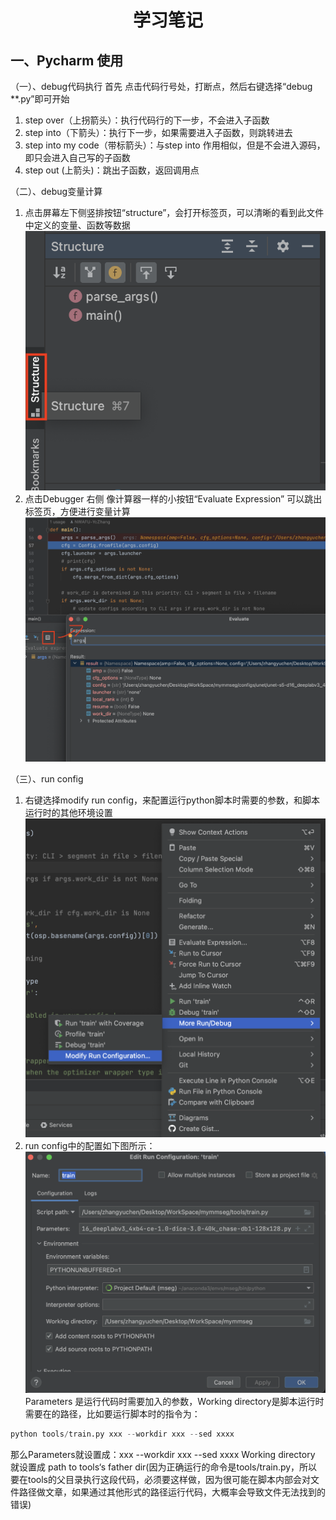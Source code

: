 # <center>学习笔记</center>
## 一、Pycharm 使用

（一）、debug代码执行
首先 点击代码行号处，打断点，然后右键选择“debug **.py”即可开始
1. step over（上拐箭头）：执行代码行的下一步，不会进入子函数
2. step into（下箭头）：执行下一步，如果需要进入子函数，则跳转进去
3. step into my code（带标箭头）：与step into 作用相似，但是不会进入源码，即只会进入自己写的子函数
4. step out (上箭头)：跳出子函数，返回调用点

（二）、debug变量计算
1. 点击屏幕左下侧竖排按钮“structure”，会打开标签页，可以清晰的看到此文件中定义的变量、函数等数据
![img.png](source/1.png)
2. 点击Debugger 右侧 像计算器一样的小按钮“Evaluate Expression” 可以跳出标签页，方便进行变量计算
![img.png](source/2.png)

（三）、run config 
1. 右键选择modify run config，来配置运行python脚本时需要的参数，和脚本运行时的其他环境设置
![img.png](source/3.png)
2. run config中的配置如下图所示：
![img.png](source/4.png)
Parameters 是运行代码时需要加入的参数，Working directory是脚本运行时需要在的路径，比如要运行脚本时的指令为：
```python
python tools/train.py xxx --workdir xxx --sed xxxx
```
那么Parameters就设置成：xxx --workdir xxx --sed xxxx
Working directory 就设置成 path to tools‘s father dir(因为正确运行的命令是tools/train.py，所以要在tools的父目录执行这段代码，必须要这样做，因为很可能在脚本内部会对文件路径做文章，如果通过其他形式的路径运行代码，大概率会导致文件无法找到的错误)
